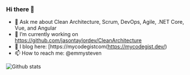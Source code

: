 ### Hi there 👋

- 💬 Ask me about Clean Architecture, Scrum, DevOps, Agile, .NET Core, Vue, and Angular
- 🔭 I’m currently working on https://github.com/jasontaylordev/CleanArchitecture
- 📃 I blog here: [https://mycodegistcom(https://mycodegist.dev/)
- 📫 How to reach me: @emmysteven



![Github stats](https://github-readme-stats.vercel.app/api?username=emmysteven&theme=highcontrast&show_icons=true&count_private=true)

